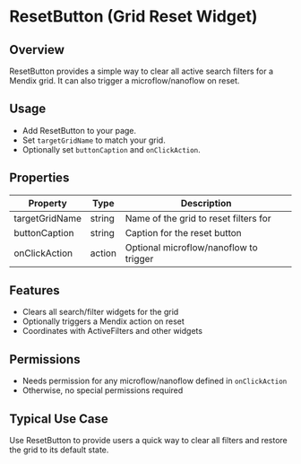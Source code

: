 # ResetButton (Grid Reset Widget)

## Overview

ResetButton provides a simple way to clear all active search filters for a Mendix grid. It can also trigger a
microflow/nanoflow on reset.

## Usage

-   Add ResetButton to your page.
-   Set `targetGridName` to match your grid.
-   Optionally set `buttonCaption` and `onClickAction`.

## Properties

| Property       | Type   | Description                            |
| -------------- | ------ | -------------------------------------- |
| targetGridName | string | Name of the grid to reset filters for  |
| buttonCaption  | string | Caption for the reset button           |
| onClickAction  | action | Optional microflow/nanoflow to trigger |

## Features

-   Clears all search/filter widgets for the grid
-   Optionally triggers a Mendix action on reset
-   Coordinates with ActiveFilters and other widgets

## Permissions

-   Needs permission for any microflow/nanoflow defined in `onClickAction`
-   Otherwise, no special permissions required

## Typical Use Case

Use ResetButton to provide users a quick way to clear all filters and restore the grid to its default state.
